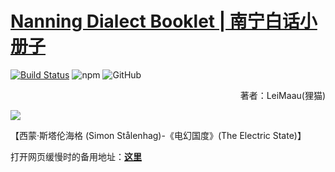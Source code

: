 # [Nanning Dialect Booklet | 南宁白话小册子](https://leimaau.github.io/book/)

[![Build Status](https://travis-ci.org/leimaau/book.svg?branch=master)](https://travis-ci.org/leimaau/book) ![npm](https://img.shields.io/npm/v/npm.svg) ![GitHub](https://img.shields.io/github/license/leimaau/book.svg)

<p align="right">著者：LeiMaau(狸猫)</p>

<!--
![](http://wx3.sinaimg.cn/large/69144085ly1g26zm69o4hj21hc0u0qv5.jpg)
![](https://s2.ax1x.com/2020/02/25/3YizKe.jpg)
-->

![](https://leimaau.github.io/CDN/data-store/jpg/The%20Electric%20State.jpg)

【西蒙·斯塔伦海格 (Simon Stålenhag)-《电幻国度》(The Electric State)】

打开网页缓慢时的备用地址：[**这里**](https://leimaau.gitee.io/book/)

<!--
[**这里**](https://leimaau.gitbooks.io/nnbh/content/)
-->
